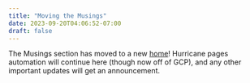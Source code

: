 ```yaml
---
title: "Moving the Musings"
date: 2023-09-20T04:06:52-07:00
draft: false
---
```


The Musings section has moved to a new [home](https://cliftbar.site/odin/)!  Hurricane pages automation will continue here (though now off of GCP), and any other important updates will get an announcement.
